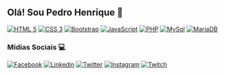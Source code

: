 ## Olá! Sou Pedro Henrique 👋

[![HTML 5](https://img.shields.io/badge/HTML5-E34F26?style=for-the-badge&logo=html5&logoColor=white)](https://www.w3.org/standards/webdesign/htmlcss.html)
[![CSS 3](https://img.shields.io/badge/CSS3-1572B6?style=for-the-badge&logo=css3&logoColor=white)](https://www.w3.org/standards/webdesign/htmlcss.html)
[![Bootstrap](https://img.shields.io/badge/Bootstrap-563D7C?style=for-the-badge&logo=bootstrap&logoColor=white)](https://getbootstrap.com/)
[![JavaScript](https://img.shields.io/badge/JavaScript-F7DF1E?style=for-the-badge&logo=javascript&logoColor=black)](https://developer.mozilla.org/pt-BR/docs/Web/JavaScript)
[![PHP](https://img.shields.io/badge/PHP-777BB4?style=for-the-badge&logo=php&logoColor=white)](https://www.php.net)
[![MySql](https://img.shields.io/badge/MySQL-00000F?style=for-the-badge&logo=mysql&logoColor=white)](https://www.mysql.com/)
[![MariaDB](https://img.shields.io/badge/MariaDB-003545?style=for-the-badge&logo=mariadb&logoColor=white)](https://mariadb.org)

### Mídias Sociais 💻

[![Facebook](https://img.shields.io/badge/Facebook-3b5998?style=for-the-badge&logo=facebook&logoColor=white)](https://pt-br.facebook.com/people/Pedro-Henrique-Xavier-de-Souza/100009118541010/)
[![Linkedin](https://img.shields.io/badge/Linkedin-0e76a8?style=for-the-badge&logo=linkedin&logoColor=white)](https://www.linkedin.com/in/pedro-henrique-xavier-de-souza-0656a3175/)
[![Twitter](https://img.shields.io/badge/Twitter-1DA1F2?style=for-the-badge&logo=twitter&logoColor=white)]()
[![Instagram](https://img.shields.io/badge/Instagram-E1306C?style=for-the-badge&logo=instagram&logoColor=white)](https://www.instagram.com/pedro.pxz/)
[![Twitch](https://img.shields.io/badge/Twitch-6441a5?style=for-the-badge&logo=twitch&logoColor=white)](https://www.twitch.tv/PXZ0)
